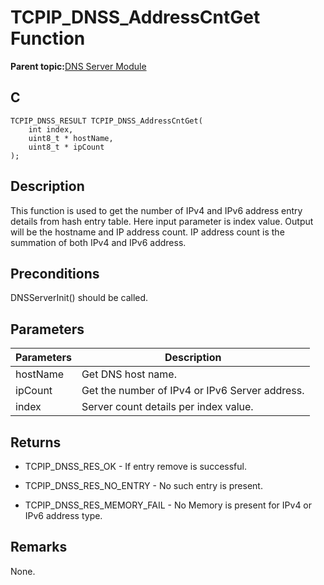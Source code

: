 # TCPIP\_DNSS\_AddressCntGet Function

**Parent topic:**[DNS Server Module](GUID-987D1913-E20A-467D-9E57-DEC60B2EBE5D.md)

## C

```
TCPIP_DNSS_RESULT TCPIP_DNSS_AddressCntGet(
    int index, 
    uint8_t * hostName, 
    uint8_t * ipCount
);
```

## Description

This function is used to get the number of IPv4 and IPv6 address entry details from hash entry table. Here input parameter is index value. Output will be the hostname and IP address count. IP address count is the summation of both IPv4 and IPv6 address.

## Preconditions

DNSServerInit\(\) should be called.

## Parameters

|Parameters|Description|
|----------|-----------|
|hostName|Get DNS host name.|
|ipCount|Get the number of IPv4 or IPv6 Server address.|
|index|Server count details per index value.|

## Returns

-   TCPIP\_DNSS\_RES\_OK - If entry remove is successful.

-   TCPIP\_DNSS\_RES\_NO\_ENTRY - No such entry is present.

-   TCPIP\_DNSS\_RES\_MEMORY\_FAIL - No Memory is present for IPv4 or IPv6 address type.


## Remarks

None.


